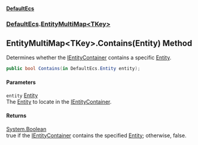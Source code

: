 #### [DefaultEcs](DefaultEcs.md 'DefaultEcs')
### [DefaultEcs](DefaultEcs.md#DefaultEcs 'DefaultEcs').[EntityMultiMap&lt;TKey&gt;](EntityMultiMap_TKey_.md 'DefaultEcs.EntityMultiMap&lt;TKey&gt;')
## EntityMultiMap&lt;TKey&gt;.Contains(Entity) Method
Determines whether the [IEntityContainer](IEntityContainer.md 'DefaultEcs.IEntityContainer') contains a specific [Entity](Entity.md 'DefaultEcs.Entity').  
```csharp
public bool Contains(in DefaultEcs.Entity entity);
```
#### Parameters
<a name='DefaultEcs_EntityMultiMap_TKey__Contains(DefaultEcs_Entity)_entity'></a>
`entity` [Entity](Entity.md 'DefaultEcs.Entity')  
The [Entity](Entity.md 'DefaultEcs.Entity') to locate in the [IEntityContainer](IEntityContainer.md 'DefaultEcs.IEntityContainer').
  
#### Returns
[System.Boolean](https://docs.microsoft.com/en-us/dotnet/api/System.Boolean 'System.Boolean')  
true if the [IEntityContainer](IEntityContainer.md 'DefaultEcs.IEntityContainer') contains the specified [Entity](Entity.md 'DefaultEcs.Entity'); otherwise, false.
